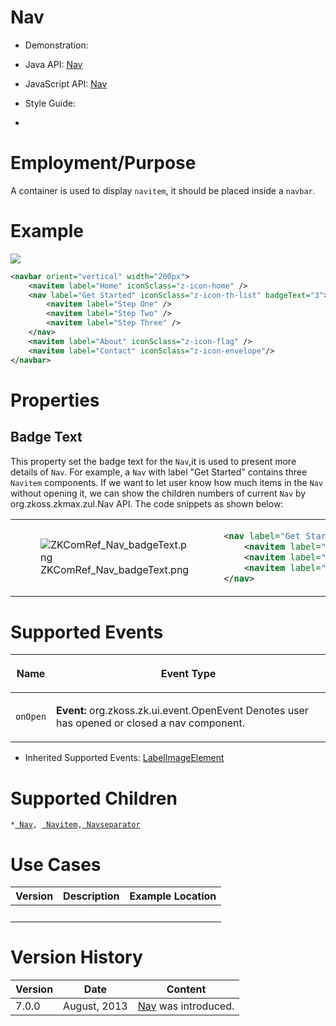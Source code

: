 # Nav

- Demonstration:

- Java API:
  [Nav](http://www.zkoss.org/javadoc/latest/zk/org/zkoss/zkmax/zul/Nav.html)

- JavaScript API:
  [Nav](http://www.zkoss.org/javadoc/latest/jsdoc/zkmax/nav/Nav.html)

- Style Guide:

- 

# Employment/Purpose

A container is used to display `navitem`, it should be placed inside a
`navbar`.

# Example

![](ZKComRef_Nav.png)

``` xml
<navbar orient="vertical" width="200px">
    <navitem label="Home" iconSclass="z-icon-home" />
    <nav label="Get Started" iconSclass="z-icon-th-list" badgeText="3">
        <navitem label="Step One" />
        <navitem label="Step Two" />
        <navitem label="Step Three" />
    </nav>
    <navitem label="About" iconSclass="z-icon-flag" />
    <navitem label="Contact" iconSclass="z-icon-envelope"/>
</navbar>
```

# Properties

## Badge Text

This property set the badge text for the `Nav`,it is used to present
more details of `Nav`. For example, a `Nav` with label "Get Started"
contains three `Navitem` components. If we want to let user know how
much items in the `Nav` without opening it, we can show the children
numbers of current `Nav` by
<javadoc class="false" method="setBadgeText(java.lang.String)">org.zkoss.zkmax.zul.Nav</javadoc>
API. The code snippets as shown below:

<table>
<tbody>
<tr class="odd">
<td><figure>
<img src="ZKComRef_Nav_badgeText.png"
title="ZKComRef_Nav_badgeText.png" />
<figcaption>ZKComRef_Nav_badgeText.png</figcaption>
</figure></td>
<td><div class="sourceCode" id="cb1"><pre
class="sourceCode xml"><code class="sourceCode xml"><span id="cb1-1"><a href="#cb1-1" aria-hidden="true" tabindex="-1"></a>&lt;<span class="kw">nav</span><span class="ot"> label=</span><span class="st">&quot;Get Started&quot;</span><span class="ot"> iconSclass=</span><span class="st">&quot;z-icon-th-list&quot;</span><span class="ot"> badgeText=</span><span class="st">&quot;3&quot;</span>&gt;</span>
<span id="cb1-2"><a href="#cb1-2" aria-hidden="true" tabindex="-1"></a>    &lt;<span class="kw">navitem</span><span class="ot"> label=</span><span class="st">&quot;Step One&quot;</span> /&gt;</span>
<span id="cb1-3"><a href="#cb1-3" aria-hidden="true" tabindex="-1"></a>    &lt;<span class="kw">navitem</span><span class="ot"> label=</span><span class="st">&quot;Step Two&quot;</span> /&gt;</span>
<span id="cb1-4"><a href="#cb1-4" aria-hidden="true" tabindex="-1"></a>    &lt;<span class="kw">navitem</span><span class="ot"> label=</span><span class="st">&quot;Step Three&quot;</span> /&gt;</span>
<span id="cb1-5"><a href="#cb1-5" aria-hidden="true" tabindex="-1"></a>&lt;/<span class="kw">nav</span>&gt;</span></code></pre></div></td>
</tr>
</tbody>
</table>

# Supported Events

<table>
<thead>
<tr class="header">
<th><center>
<p>Name</p>
</center></th>
<th><center>
<p>Event Type</p>
</center></th>
</tr>
</thead>
<tbody>
<tr class="odd">
<td><center>
<p><code>onOpen</code></p>
</center></td>
<td><p><strong>Event:</strong>
<javadoc>org.zkoss.zk.ui.event.OpenEvent</javadoc> Denotes user has
opened or closed a nav component.</p></td>
</tr>
</tbody>
</table>

- Inherited Supported Events: [
  LabelImageElement](ZK_Component_Reference/Base_Components/LabelImageElement#Supported_Events)

# Supported Children

`*`[` Nav`](ZK_Component_Reference/Essential_Components/Nav)`, `[` Navitem`](ZK_Component_Reference/Essential_Components/Nav/Navitem)`,`[` Navseparator`](ZK_Component_Reference/Essential_Components/Nav/Navseparator)

# Use Cases

| Version | Description | Example Location |
|---------|-------------|------------------|
|         |             |                  |

# Version History

| Version | Date         | Content                                                                                    |
|---------|--------------|--------------------------------------------------------------------------------------------|
| 7.0.0   | August, 2013 | [Nav](http://www.zkoss.org/javadoc/latest/zk/org/zkoss/zkmax/zul/Nav.html) was introduced. |
